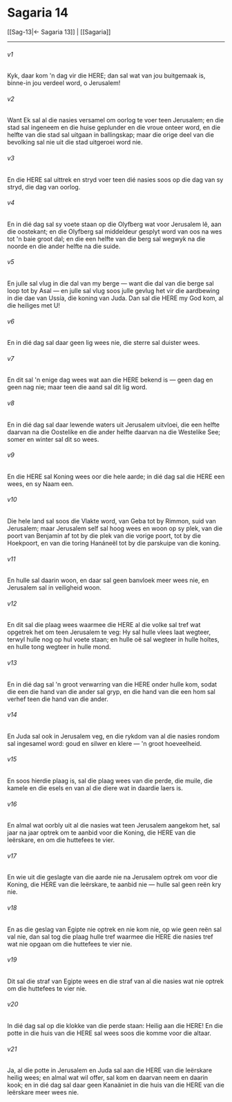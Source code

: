 # Sagaria 14

[[Sag-13|← Sagaria 13]] | [[Sagaria]]
***

###### v1
Kyk, daar kom 'n dag vir die HERE; dan sal wat van jou buitgemaak is, binne-in jou verdeel word, o Jerusalem! 
###### v2
Want Ek sal al die nasies versamel om oorlog te voer teen Jerusalem; en die stad sal ingeneem en die huise geplunder en die vroue onteer word, en die helfte van die stad sal uitgaan in ballingskap; maar die orige deel van die bevolking sal nie uit die stad uitgeroei word nie. 
###### v3
En die HERE sal uittrek en stryd voer teen dié nasies soos op die dag van sy stryd, die dag van oorlog. 
###### v4
En in dié dag sal sy voete staan op die Olyfberg wat voor Jerusalem lê, aan die oostekant; en die Olyfberg sal middeldeur gesplyt word van oos na wes tot 'n baie groot dal; en die een helfte van die berg sal wegwyk na die noorde en die ander helfte na die suide. 
###### v5
En julle sal vlug in die dal van my berge — want die dal van die berge sal loop tot by Asal — en julle sal vlug soos julle gevlug het vir die aardbewing in die dae van Ussía, die koning van Juda. Dan sal die HERE my God kom, al die heiliges met U! 
###### v6
En in dié dag sal daar geen lig wees nie, die sterre sal duister wees. 
###### v7
En dit sal 'n enige dag wees wat aan die HERE bekend is — geen dag en geen nag nie; maar teen die aand sal dit lig word. 
###### v8
En in dié dag sal daar lewende waters uit Jerusalem uitvloei, die een helfte daarvan na die Oostelike en die ander helfte daarvan na die Westelike See; somer en winter sal dit so wees. 
###### v9
En die HERE sal Koning wees oor die hele aarde; in dié dag sal die HERE een wees, en sy Naam een. 
###### v10
Die hele land sal soos die Vlakte word, van Geba tot by Rimmon, suid van Jerusalem; maar Jerusalem self sal hoog wees en woon op sy plek, van die poort van Benjamin af tot by die plek van die vorige poort, tot by die Hoekpoort, en van die toring Hanáneël tot by die parskuipe van die koning. 
###### v11
En hulle sal daarin woon, en daar sal geen banvloek meer wees nie, en Jerusalem sal in veiligheid woon. 
###### v12
En dit sal die plaag wees waarmee die HERE al die volke sal tref wat opgetrek het om teen Jerusalem te veg: Hy sal hulle vlees laat wegteer, terwyl hulle nog op hul voete staan; en hulle oë sal wegteer in hulle holtes, en hulle tong wegteer in hulle mond. 
###### v13
En in dié dag sal 'n groot verwarring van die HERE onder hulle kom, sodat die een die hand van die ander sal gryp, en die hand van die een hom sal verhef teen die hand van die ander. 
###### v14
En Juda sal ook in Jerusalem veg, en die rykdom van al die nasies rondom sal ingesamel word: goud en silwer en klere — 'n groot hoeveelheid. 
###### v15
En soos hierdie plaag is, sal die plaag wees van die perde, die muile, die kamele en die esels en van al die diere wat in daardie laers is. 
###### v16
En almal wat oorbly uit al die nasies wat teen Jerusalem aangekom het, sal jaar na jaar optrek om te aanbid voor die Koning, die HERE van die leërskare, en om die huttefees te vier. 
###### v17
En wie uit die geslagte van die aarde nie na Jerusalem optrek om voor die Koning, die HERE van die leërskare, te aanbid nie — hulle sal geen reën kry nie. 
###### v18
En as die geslag van Egipte nie optrek en nie kom nie, op wie geen reën sal val nie, dan sal tog die plaag hulle tref waarmee die HERE die nasies tref wat nie opgaan om die huttefees te vier nie. 
###### v19
Dit sal die straf van Egipte wees en die straf van al die nasies wat nie optrek om die huttefees te vier nie. 
###### v20
In dié dag sal op die klokke van die perde staan: Heilig aan die HERE! En die potte in die huis van die HERE sal wees soos die komme voor die altaar. 
###### v21
Ja, al die potte in Jerusalem en Juda sal aan die HERE van die leërskare heilig wees; en almal wat wil offer, sal kom en daarvan neem en daarin kook; en in dié dag sal daar geen Kanaäniet in die huis van die HERE van die leërskare meer wees nie. 

